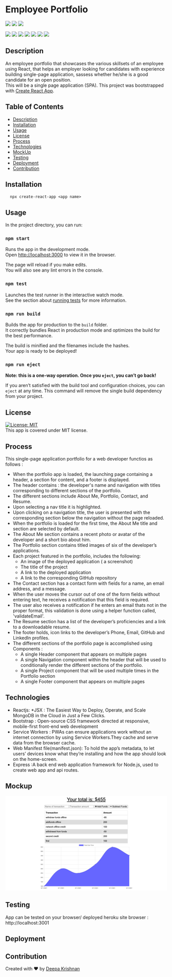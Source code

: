 
# Employee Portfolio  
    
  <p align="left">
    <img src="https://img.shields.io/github/repo-size/deeparkrish/emp-portfolio" />
    <img src="https://img.shields.io/github/issues/deeparkrish/emp-portfolio" />
    <img src="https://img.shields.io/github/last-commit/deeparkrish/emp-portfolio" >       
  </p>
  <p align="left"> 
     <img src="https://img.shields.io/github/languages/top/deeparkrish/emp-portfolio"/>
    <img src="https://img.shields.io/badge/React.js-blue"  />
    <img src="https://img.shields.io/badge/-node.js-green" />
    <img src="https://img.shields.io/badge/-express-red" >
    <img src="https://img.shields.io/badge/-JSX-orange"/>
    <img src="https://img.shields.io/badge/-HTML-lightgreen"/>
    <img src="https://img.shields.io/badge/-BootStrap-pink"/>

</p>
   
  ## Description
   An employee portfolio that showcases the various skillsets of an employee using React, that helps an employer looking for 
   candidates with experience building single-page application, sassess whether he/she is  a good candidate for an open position.  
   This will be a single page application (SPA).
   This project was bootstrapped with [Create React App](https://github.com/facebook/create-react-app).
  
 
  ## Table of Contents 
  * [Description](#description)
  * [Installation](#installation)
  * [Usage](#usage)
  * [License](#license)
  * [Process](#process)
  * [Technologies](#technologies)
  * [MockUp](#mockup)
  * [Testing](#testing)
  * [Deployment](#deployment)
  * [Contribution](#contribution)
  
  
  ##  Installation
  
      npx create-react-app <app name>
      

   ##  Usage
  
 

In the project directory, you can run:

### `npm start`

Runs the app in the development mode.\
Open [http://localhost:3000](http://localhost:3000) to view it in the browser.

The page will reload if you make edits.\
You will also see any lint errors in the console.

### `npm test`

Launches the test runner in the interactive watch mode.\
See the section about [running tests](https://facebook.github.io/create-react-app/docs/running-tests) for more information.

### `npm run build`

Builds the app for production to the `build` folder.\
It correctly bundles React in production mode and optimizes the build for the best performance.

The build is minified and the filenames include the hashes.\
Your app is ready to be deployed!

### `npm run eject`

**Note: this is a one-way operation. Once you `eject`, you can’t go back!**

If you aren’t satisfied with the build tool and configuration choices, you can `eject` at any time. This command will remove the single build dependency from your project.

  
  
  ## License 
  [![License: MIT](https://img.shields.io/badge/License-MIT-green.svg)](https://opensource.org/licenses/MIT)<br />
  This app is covered under MIT license.
  
   ## Process
   This  single-page application portfolio for a web developer functios as follows :
   *  When the portfolio app is loaded, the launching  page containing a header, a section for content, and a footer is displayed.
   *  The header contains : the developer's name and navigation with titles corresponding to different sections of the portfolio.
   *  The different sections  include  About Me, Portfolio, Contact, and Resume. 
   *  Upon selecting a nav title  it is highlighted. 
   *  Upon clicking on a navigation title, the user is presented with the corresponding section below the navigation without the page reloaded.
   *  When the portfolio is loaded for  the first time, the About Me title and section are selected by default.
   *  The About Me section contains a recent photo or avatar of the developer and a short bio about him.
   *  The Portfolio section contains  titled images of six of the developer’s applications.
   *  Each project  featured in the portfolio, includes the following:
        *   An image of the deployed application ( a screenshot)
        *   The title of the project
        *   A link to the deployed application
        *   A link to the corresponding GitHub repository
   *  The Contact section has a contact form with fields for a name, an email address, and a message.
   *  When the user moves the  cursor out of one of the form fields without entering text, he receives a notification that this field is required.
   *  The user also receives a notification if he enters an email thats not in the proper format, this validation is done 
      using a helper function called, 'validateEmail'.
   *  The Resume section has  a list of the developer’s proficiencies and a link to a downloadable resume.
   *  The footer holds, icon links to the developer’s Phone, Email, GitHub and LinkedIn profiles.
   *  The different sections of the portfolio page is accomplished using Components :
        *   A single Header component that appears on multiple pages
        *   A single Navigation component within the header that will be used to conditionally render the different sections of the portfolio.
        *   A single Project component that will be used multiple times in the Portfolio section
        *   A single Footer component that appears on multiple pages   
        
  ## Technologies 
  * Reactjs: 
  *JSX  :   The Easiest Way to Deploy, Operate, and Scale MongoDB in the Cloud in Just a Few Clicks.
  * Bootstrap : Open-source CSS framework directed at responsive, mobile-first front-end web development
  * Service Workers : PWAs can ensure applications work without an internet connection by using Service Workers.They cache and serve data from the browser cache.
  * Web Manifest file(manifest.json): To hold the app’s metadata, to let users’ devices know what they’re installing and how the app should look on 
    the home-screen.
  * Express :A back end web application framework for Node.js, used to create web app and api routes.

 
 
  ##  Mockup
  ![Image](https://github.com/Deeparkrish/budget-tracker/blob/main/assets/images/mockup.png)
  
 

  ## Testing
   App can be tested on your browser/ deployed heroku site
    browser : http://localhost:3001
  

  ## Deployment
  

  ## Contribution
  Created with ❤️ by [Deepa Krishnan](https://github.com/DeeparKrish/README-generator)
  








